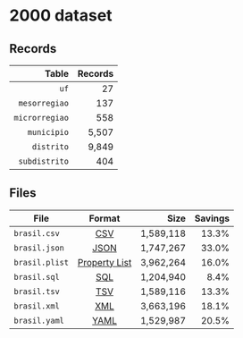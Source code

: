 # 2000 dataset

## Records

|          Table | Records |
| --------------:| -------:|
|           `uf` |      27 |
|  `mesorregiao` |     137 |
| `microrregiao` |     558 |
|    `municipio` |   5,507 |
|     `distrito` |   9,849 |
|  `subdistrito` |     404 |

## Files

| File           | Format                                                       |      Size | Savings |
| -------------- |:------------------------------------------------------------:| ---------:| -------:|
| `brasil.csv`   | [CSV](https://en.wikipedia.org/wiki/Comma-separated_values)  | 1,589,118 |   13.3% |
| `brasil.json`  | [JSON](https://en.wikipedia.org/wiki/JSON)                   | 1,747,267 |   33.0% |
| `brasil.plist` | [Property List](https://en.wikipedia.org/wiki/Property_list) | 3,962,264 |   16.0% |
| `brasil.sql`   | [SQL](https://en.wikipedia.org/wiki/SQL)                     | 1,204,940 |    8.4% |
| `brasil.tsv`   | [TSV](https://en.wikipedia.org/wiki/Tab-separated_values)    | 1,589,116 |   13.3% |
| `brasil.xml`   | [XML](https://en.wikipedia.org/wiki/XML)                     | 3,663,196 |   18.1% |
| `brasil.yaml`  | [YAML](https://en.wikipedia.org/wiki/YAML)                   | 1,529,987 |   20.5% |
